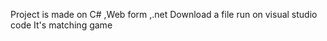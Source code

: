 Project is made on C# ,Web form ,.net
Download a file run on visual studio code 
It's matching game
